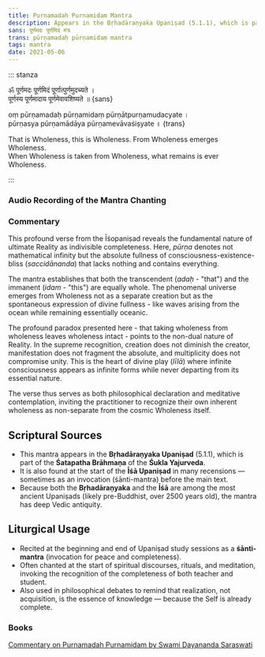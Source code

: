 ```yaml
---
title: Purnamadah Purnamidam Mantra
description: Appears in the Bṛhadāraṇyaka Upaniṣad (5.1.1), which is part of the Śatapatha Brāhmaṇa of the Śukla Yajurveda
sans: पूर्णमदः पूर्णमिदं मंत्र
trans: pūrṇamadaḥ pūrṇamidaṃ mantra
tags: mantra
date: 2021-05-06
---
```


::: stanza

ॐ पूर्णमदः पूर्णमिदं पूर्णात्पुर्णमुदच्यते ।  
पूर्णस्य पूर्णमादाय पूर्णमेवावशिष्यते ॥ {sans}

oṃ pūrṇamadaḥ pūrṇamidaṃ pūrṇātpurṇamudacyate ।  
pūrṇasya pūrṇamādāya pūrṇamevāvaśiṣyate ॥ {trans}

That is Wholeness, this is Wholeness. From Wholeness emerges Wholeness.  
When Wholeness is taken from Wholeness, what remains is ever Wholeness.

:::

### Audio Recording of the Mantra Chanting

<audio-player title="Purnamadah" file="/audio/purnam.mp3" />

### Commentary

This profound verse from the Īśopaniṣad reveals the fundamental nature of ultimate Reality as indivisible completeness. Here, _pūrṇa_ denotes not mathematical infinity but the absolute fullness of consciousness-existence-bliss (_saccidānanda_) that lacks nothing and contains everything.

The mantra establishes that both the transcendent (_adaḥ_ - "that") and the immanent (_idam_ - "this") are equally whole. The phenomenal universe emerges from Wholeness not as a separate creation but as the spontaneous expression of divine fullness - like waves arising from the ocean while remaining essentially oceanic.

The profound paradox presented here - that taking wholeness from wholeness leaves wholeness intact - points to the non-dual nature of Reality. In the supreme recognition, creation does not diminish the creator, manifestation does not fragment the absolute, and multiplicity does not compromise unity. This is the heart of divine play (_līlā_) where infinite consciousness appears as infinite forms while never departing from its essential nature.

The verse thus serves as both philosophical declaration and meditative contemplation, inviting the practitioner to recognize their own inherent wholeness as non-separate from the cosmic Wholeness itself.

## Scriptural Sources

- This mantra appears in the **Bṛhadāraṇyaka Upaniṣad** (5.1.1), which is part of the **Śatapatha Brāhmaṇa** of the **Śukla Yajurveda**.
- It is also found at the start of the **Īśā Upaniṣad** in many recensions — sometimes as an invocation (śānti-mantra) before the main text.
- Because both the **Bṛhadāraṇyaka** and the **Īśā** are among the most ancient Upaniṣads (likely pre-Buddhist, over 2500 years old), the mantra has deep Vedic antiquity.

## Liturgical Usage

- Recited at the beginning and end of Upaniṣad study sessions as a **śānti-mantra** (invocation for peace and completeness).
- Often chanted at the start of spiritual discourses, rituals, and meditation, invoking the recognition of the completeness of both teacher and student.
- Also used in philosophical debates to remind that realization, not acquisition, is the essence of knowledge — because the Self is already complete.

### Books

[Commentary on Purnamadah Purnamidam by Swami Dayananda Saraswati](/books/SwamiDayanandaEng.pdf)
